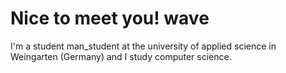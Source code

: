 # Nice to meet you! wave

I'm a student man_student at the university of applied science in Weingarten (Germany) and I study computer science.




